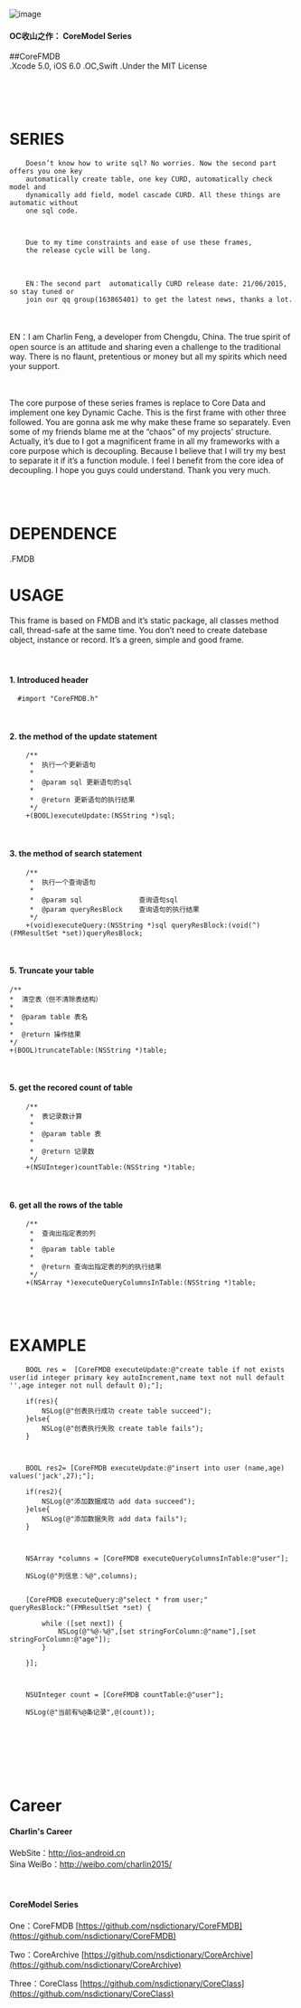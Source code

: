 ![image](https://github.com/nsdictionary/Resource/blob/master/CoreFMDB/logo.jpg)<br />

####  OC收山之作： CoreModel Series
##CoreFMDB
<br/>
.Xcode 5.0, iOS 6.0
.OC,Swift
.Under the MIT License


<br /><br /><br />

SERIES
===============


        Doesn’t know how to write sql? No worries. Now the second part offers you one key 
        automatically create table, one key CURD, automatically check model and 
        dynamically add field, model cascade CURD. All these things are automatic without          
        one sql code.
        
        
        
        Due to my time constraints and ease of use these frames,
        the release cycle will be long.
        
        
        
        EN：The second part  automatically CURD release date: 21/06/2015, so stay tuned or 
        join our qq group(163865401) to get the latest news, thanks a lot.
        
<br/><br/>
EN：I am Charlin Feng, a developer from Chengdu, China. The true spirit of open source is 
an attitude and sharing even a challenge to the traditional way. There is no flaunt, 
pretentious or money but all my spirits which need your support.
<br/><br/><br />

The core purpose of these series frames is replace to Core Data and implement one key Dynamic Cache. 
This is the first frame with other three followed.  You are gonna ask me why make these frame so separately.
Even some of my friends blame me at the “chaos” of my projects’ structure. Actually, 
it’s due to I got a magnificent frame in all my frameworks with a core purpose which is decoupling.
Because I believe that I will try my best to separate it if it’s a function module. 
I feel I benefit from the core idea of decoupling. I hope you guys could understand. Thank you very much.

<br /><br/>








DEPENDENCE
===============
.FMDB<br />



USAGE
===============
This frame is based on FMDB and it’s static package,  all classes method call, thread-safe at the same time. 
You don’t need to create datebase object, instance or record. It’s a green, simple and good frame.
<br/><br/><br />

#### 1. Introduced header
      #import "CoreFMDB.h"
<br/>


#### 2. the method of the update statement
        /**
         *  执行一个更新语句
         *
         *  @param sql 更新语句的sql
         *
         *  @return 更新语句的执行结果
         */
        +(BOOL)executeUpdate:(NSString *)sql;
<br/>


#### 3. the method of search statement
        /**
         *  执行一个查询语句
         *
         *  @param sql              查询语句sql
         *  @param queryResBlock    查询语句的执行结果
         */
        +(void)executeQuery:(NSString *)sql queryResBlock:(void(^)(FMResultSet *set))queryResBlock;
<br/>


#### 5. Truncate your table

    /**
    *  清空表（但不清除表结构）
    *
    *  @param table 表名
    *
    *  @return 操作结果
    */
    +(BOOL)truncateTable:(NSString *)table;

<br/>



#### 5. get the recored count of table
        /**
         *  表记录数计算
         *
         *  @param table 表
         *
         *  @return 记录数
         */
        +(NSUInteger)countTable:(NSString *)table;
<br/>

#### 6. get all the rows of the table
        /**
         *  查询出指定表的列
         *
         *  @param table table
         *
         *  @return 查询出指定表的列的执行结果
         */
        +(NSArray *)executeQueryColumnsInTable:(NSString *)table;

<br/>
<br/>

EXAMPLE
===============

        BOOL res =  [CoreFMDB executeUpdate:@"create table if not exists user(id integer primary key autoIncrement,name text not null default '',age integer not null default 0);"];
        
        if(res){
            NSLog(@"创表执行成功 create table succeed");
        }else{
            NSLog(@"创表执行失败 create table fails");
        }
    
        

        BOOL res2= [CoreFMDB executeUpdate:@"insert into user (name,age) values('jack',27);"];
    
        if(res2){
            NSLog(@"添加数据成功 add data succeed");
        }else{
            NSLog(@"添加数据失败 add data fails");
        }
    
        

        NSArray *columns = [CoreFMDB executeQueryColumnsInTable:@"user"];
        
        NSLog(@"列信息：%@",columns);
    

        [CoreFMDB executeQuery:@"select * from user;" queryResBlock:^(FMResultSet *set) {
            
            while ([set next]) {
                NSLog(@"%@-%@",[set stringForColumn:@"name"],[set stringForColumn:@"age"]);
            }
            
        }];
        
        
        
        NSUInteger count = [CoreFMDB countTable:@"user"];
        
        NSLog(@"当前有%@条记录",@(count));

<br/><br/><br/>
Career
===============
#### Charlin's Career

WebSite：http://ios-android.cn <br/>
Sina WeiBo：http://weibo.com/charlin2015/<br/>
<br/><br/>

#### CoreModel Series

One：CoreFMDB
[https://github.com/nsdictionary/CoreFMDB](https://github.com/nsdictionary/CoreFMDB)

Two：CoreArchive
[https://github.com/nsdictionary/CoreArchive](https://github.com/nsdictionary/CoreArchive)

Three：CoreClass
[https://github.com/nsdictionary/CoreClass](https://github.com/nsdictionary/CoreClass)
<br /><br />

